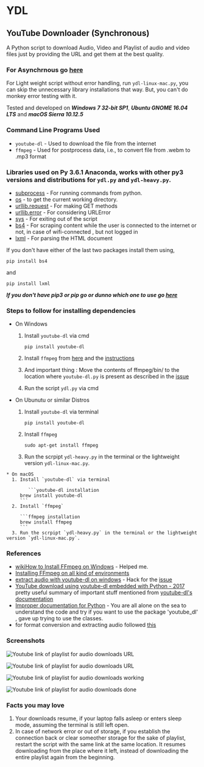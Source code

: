 # YDL
## YouTube Downloader (Synchronous)

A Python script to download Audio, Video and  Playlist of audio and video files just by providing the URL and get them at the best quality.

### For Asynchrnous go [here](https://github.com/greed2411/YDL/tree/ydl-async)

For Light weight script without error handling, run `ydl-linux-mac.py`, you can skip the unnecessary library installations that way. But, you can't do monkey error testing with it.

Tested and developed on ***Windows 7 32-bit SP1***, ***Ubuntu GNOME 16.04 LTS*** and ***macOS Sierra 10.12.5***

### Command Line Programs Used
  * `youtube-dl` - Used to download the file from the internet
  * `ffmpeg` - Used for postprocess data, i.e., to convert file from .webm to .mp3 format
  
### Libraries used on Py 3.6.1 Anaconda, works with other py3 versions and distributions for `ydl.py` and `ydl-heavy.py`.
  * [subprocess](https://docs.python.org/3/library/subprocess.html#older-high-level-api) - For running commands from python.
  * [os](https://docs.python.org/3/library/os.html) - to get the current working directory.
  * [urllib.request](https://docs.python.org/3/library/urllib.request.html#module-urllib.request) - For making GET methods
  * [urllib.error](https://docs.python.org/3/library/urllib.error.html#module-urllib.error) - For considering URLError
  * [sys](https://docs.python.org/3/library/sys.html) - For exiting out of the script
  * [bs4](http://beautiful-soup-4.readthedocs.io/en/latest/) - For scraping content while the user is connected to the internet or not, in case of wifi-connected , but not logged in
  * [lxml](http://lxml.de/#download) - For parsing the HTML document
  
  If you don't have either of the last two packages install them using,
  
  ```pip installation
  pip install bs4
  ```
  
  and 
  
  ```pip installation
  pip install lxml
  ```
  ***If you don't have pip3 or pip go or dunno which one to use go [here](https://stackoverflow.com/a/6587528)***
  
### Steps to follow for installing dependencies
  * On Windows 
     1. Install `youtube-dl` via cmd
        
        ```youtube-dl installation
        pip install youtube-dl
        ```
     2. Install `ffmpeg` from [here](http://ffmpeg.zeranoe.com/builds/) and the [instructions](http://www.wikihow.com/Install-FFmpeg-on-Windows)
     
     3. And important thing : Move the contents of ffmpeg/bin/ to the location where `youtube-dl.py` is present as described in the [issue](https://stackoverflow.com/a/42745019)
     
     4. Run the script `ydl.py` via cmd
     
   * On Ubunutu or similar Distros
      1. Install `youtube-dl` via terminal
      
         ```youtube-dl installation
         pip install youtube-dl
         ```
      2. Install `ffmpeg`
      
         ```ffmpeg installation
         sudo apt-get install ffmpeg
         ```
      3. Run the scrpipt `ydl-heavy.py` in the terminal or the lightweight version `ydl-linux-mac.py`.
    
    * On macOS
      1. Install `youtube-dl` via terminal
         
            ```youtube-dl installation
         brew install youtube-dl
         ```
      2. Install `ffmpeg`
      
         ```ffmpeg installation
         brew install ffmpeg
         ```
      3. Run the scrpipt `ydl-heavy.py` in the terminal or the lightweight version `ydl-linux-mac.py`.
      
### References
  * [wikiHow to Install FFmpeg on Windows](http://www.wikihow.com/Install-FFmpeg-on-Windows) - Helped me.
  * [Installing FFmpeg on all kind of environments](https://github.com/adaptlearning/adapt_authoring/wiki/Installing-FFmpeg)
  * [extract audio with youtube-dl on windows](https://stackoverflow.com/a/42745019) - Hack for the [issue](https://github.com/NixOS/nixpkgs/issues/5236) 
  * [YouTube download using youtube-dl embedded with Python - 2017](http://www.bogotobogo.com/VideoStreaming/YouTube/youtube-dl-embedding.php) pretty useful summary of important stuff mentioned from [youtube-dl's documentation](https://github.com/rg3/youtube-dl)
  * [Improper documentation for Python](https://github.com/rg3/youtube-dl/blob/master/youtube_dl/YoutubeDL.py) - You are all alone on the sea to understand the code and try if you want to use the package 'youtube_dl' , gave up trying to use the classes.
  * for format conversion and extracting audio followed [this](http://www.slashgeek.net/2016/06/24/5-youtube-dl-tips-might-not-know/)
  
### Screenshots

![Youtube link of playlist for audio downloads URL](/../screenshots/4.png?raw=true "Ubuntu")

![Youtube link of playlist for audio downloads URL](/../screenshots/1.png?raw=true "0")

![Youtube link of playlist for audio downloads working](/../screenshots/2.png?raw=true "1")

![Youtube link of playlist for audio downloads done](/../screenshots/3.png?raw=true "2")

### Facts you may love

1. Your downloads resume, if your laptop falls asleep or enters sleep mode, assuming the terminal is still left open.
2. In case of network error or out of storage, if you establish the connection back or clear someother storage for the sake of playlist, restart the script with the same link at the same location. It resumes downloading from the place where it left, instead of downloading the entire playlist again from the beginning. 
